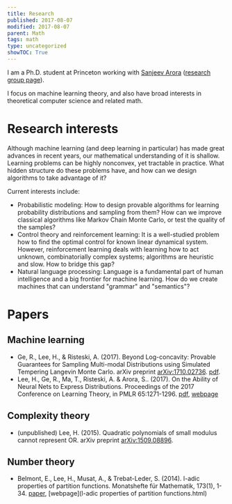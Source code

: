 ```yaml
---
title: Research
published: 2017-08-07
modified: 2017-08-07
parent: Math
tags: math
type: uncategorized
showTOC: True
---
```


I am a Ph.D. student at Princeton working with [Sanjeev Arora](https://www.cs.princeton.edu/~arora/) ([research group page](http://unsupervised.cs.princeton.edu/)).

I focus on machine learning theory, and also have broad interests in theoretical computer science and related math.

# Research interests

Although machine learning (and deep learning in particular) has made great advances in recent years, our mathematical understanding of it is shallow. Learning problems can be highly nonconvex, yet tractable in practice. What hidden structure do these problems have, and how can we design algorithms to take advantage of it?

Current interests include: 

* Probabilistic modeling: How to design provable algorithms for learning probability distributions and sampling from them? How can we improve classical algorithms like Markov Chain Monte Carlo, or test the quality of the samples?
* Control theory and reinforcement learning: It is a well-studied problem how to find the optimal control for known linear dynamical system. However, reinforcement learning deals with learning how to act  unknown, combinatorially complex systems; algorithms are heuristic and slow. How to bridge this gap?
* Natural language processing: Language is a fundamental part of human intelligence and a big frontier for machine learning. How do we create machines that can understand "grammar" and "semantics"?

# Papers

## Machine learning

* Ge, R., Lee, H., & Risteski, A. (2017). Beyond Log-concavity: Provable Guarantees for Sampling Multi-modal Distributions using Simulated Tempering Langevin Monte Carlo. arXiv preprint [arXiv:1710.02736](https://arxiv.org/abs/1710.02736). [pdf](https://arxiv.org/pdf/1710.02736.pdf).
* Lee, H., Ge, R., Ma, T., Risteski, A. & Arora, S.. (2017). On the Ability of Neural Nets to Express Distributions. Proceedings of the 2017 Conference on Learning Theory, in PMLR 65:1271-1296. [pdf](https://arxiv.org/pdf/1702.07028.pdf), [webpage](http://tiny.cc/hlcolt17)

## Complexity theory

* (unpublished) Lee, H. (2015). Quadratic polynomials of small modulus cannot represent OR. arXiv preprint [arXiv:1509.08896](http://arxiv.org/abs/1509.08896).

## Number theory

* Belmont, E., Lee, H., Musat, A., & Trebat-Leder, S. (2014). l-adic properties of partition functions. Monatshefte für Mathematik, 173(1), 1-34. [paper](http://link.springer.com/article/10.1007/s00605-013-0586-y), [webpage](l-adic properties of partition functions.html)
	<!-- * [Paper](https://dl.dropboxusercontent.com/u/27883775/web/math/papers/l-adic%20properties%20of%20partition%20functions.pdf) -->